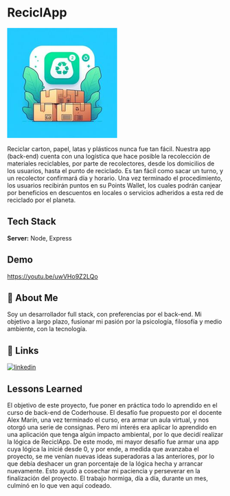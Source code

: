 
# ReciclApp
![Logo](https://github.com/Micromundofede22/ReciclApp/blob/main/src/public/logo-reciclapp.jpeg)

Reciclar carton, papel, latas y plásticos nunca fue tan fácil. 
Nuestra app (back-end) cuenta con una logística que hace posible la recolección de materiales reciclables, por parte de recolectores, desde los domicilios de los usuarios, hasta el punto de reciclado.
Es tan fácil como sacar un turno, y un recolector confirmará día y horario. Una vez terminado el procedimiento, los usuarios recibirán puntos en su Points Wallet, los cuales podrán canjear por beneficios en descuentos en locales o servicios adheridos a esta red de reciclado por el planeta.


## Tech Stack

**Server:** Node, Express

## Demo

https://youtu.be/uwVHo9Z2LQo


## 🚀 About Me
Soy un desarrollador full stack, con preferencias por el back-end. Mi objetivo a largo plazo, fusionar mi pasión por la psicología, filosofía y medio ambiente, con la tecnología.  

## 🔗 Links
[![linkedin](https://img.shields.io/badge/linkedin-0A66C2?style=for-the-badge&logo=linkedin&logoColor=white)](https://www.linkedin.com/in/federico-folmer-356130191/)

## Lessons Learned

El objetivo de este proyecto, fue poner en práctica todo lo aprendido en el curso de back-end de Coderhouse.
El desafío fue propuesto por el docente Alex Marín, una vez terminado el curso, era armar un aula virtual, y nos otorgó una serie de consignas. Pero mi interés era aplicar lo aprendido en una aplicación que tenga algún impacto ambiental, por lo que decidí realizar la lógica de ReciclApp. 
De este modo, mi mayor desafío fue armar una app cuya lógica la inicié desde 0, y por ende, a medida que avanzaba el proyecto, se me venían nuevas ideas superadoras a las anteriores, por lo que debía deshacer un gran porcentaje de la lógica hecha y arrancar nuevamente. Esto ayudó a cosechar mi paciencia y perseverar en la finalización del proyecto. El trabajo hormiga, día a día, durante un mes, culminó en lo que ven aquí codeado. 
